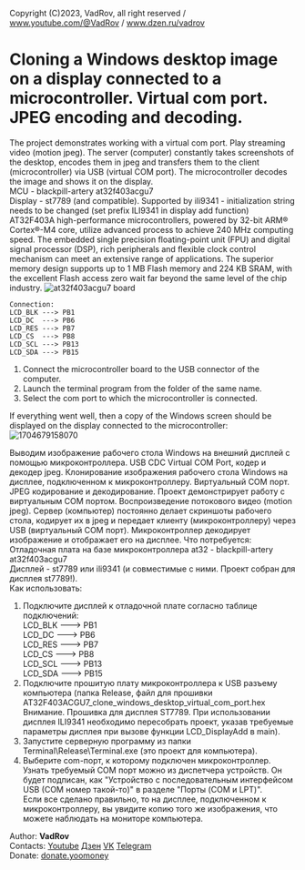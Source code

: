 Copyright (C)2023, VadRov, all right reserved / www.youtube.com/@VadRov / www.dzen.ru/vadrov
# Cloning a Windows desktop image on a display connected to a microcontroller. Virtual com port. JPEG encoding and decoding.
The project demonstrates working with a virtual com port. Play streaming video (motion jpeg). The server (computer) constantly takes screenshots of the desktop, encodes them in jpeg and transfers them to the client (microcontroller) via USB (virtual COM port). The microcontroller decodes the image and shows it on the display.\
MCU - blackpill-artery at32f403acgu7\
Display - st7789 (and compatible). Supported by ili9341 - initialization string needs to be changed (set prefix ILI9341 in display add function)\
AT32F403A high-performance microcontrollers, powered by 32-bit ARM® Cortex®-M4 core, utilize advanced process to achieve 240 MHz computing speed. The embedded single precision floating-point unit (FPU) and digital signal processor (DSP), rich peripherals and flexible clock control mechanism can meet an extensive range of applications. The superior memory design supports up to 1 MB Flash memory and 224 KB SRAM, with the excellent Flash access zero wait far beyond the same level of the chip industry.
![at32f403acgu7 board](https://github.com/vadrov/AT32F403ACGU7_display_spi_dma_st7789_ili9341/assets/111627147/e2e03925-22c7-4f26-88f4-a398f9c42ef4)
```
Connection:
LCD_BLK ---> PB1
LCD_DC  ---> PB6
LCD_RES ---> PB7
LCD_CS  ---> PB8
LCD_SCL ---> PB13
LCD_SDA ---> PB15
```
1. Connect the microcontroller board to the USB connector of the computer.
2. Launch the terminal program from the folder of the same name.
3. Select the com port to which the microcontroller is connected.

If everything went well, then a copy of the Windows screen should be displayed on the display connected to the microcontroller:
![1704679158070](https://github.com/vadrov/stm32f401ccu6-usb-vcp-clone-windows-desktop-to-display/assets/111627147/105a61d5-7477-465b-ad95-42c0ddf2ef16)

Выводим изображение рабочего стола Windows на внешний дисплей с помощью микроконтроллера. USB CDC Virtual COM Port, кодер и декодер jpeg. Клонирование изображения рабочего стола Windows на дисплее, подключенном к микроконтроллеру. Виртуальный COM порт. JPEG кодирование и декодирование. Проект демонстрирует работу с виртуальным COM портом. Воспроизведение потокового видео (motion jpeg). Сервер (компьютер) постоянно делает скриншоты рабочего стола, кодирует их в jpeg и передает клиенту (микроконтроллеру) через USB (виртуальный COM порт). Микроконтроллер декодирует изображение и отображает его на дисплее. Что потребуется:\
Отладочная плата на базе микроконтроллера at32 - blackpill-artery at32f403acgu7\
Дисплей - st7789 или ili9341 (и совместимые с ними. Проект собран для дисплея st7789!).\
Как использовать:
1. Подключите дисплей к отладочной плате согласно таблице подключений:\
LCD_BLK ---> PB1\
LCD_DC  ---> PB6\
LCD_RES ---> PB7\
LCD_CS  ---> PB8\
LCD_SCL ---> PB13\
LCD_SDA ---> PB15
2. Подключите прошитую плату микроконтроллера к USB разъему компьютера (папка Release, файл для прошивки AT32F403ACGU7_clone_windows_desktop_virtual_com_port.hex Внимание. Прошивка для дисплея ST7789. При использовании дисплея ILI9341 необходимо пересобрать проект, указав требуемые параметры дисплея при вызове функции LCD_DisplayAdd в main).
3. Запустите серверную программу из папки Terminal\Release\Terminal.exe (это проект для компьютера).
4. Выберите com-порт, к которому подключен микроконтроллер. Узнать требуемый COM порт можно из диспетчера устройств. Он будет подписан, как "Устройство с последовательным интерфейсом USB (COM номер такой-то)" в разделе  "Порты (COM и LPT)". \
Если все сделано правильно, то на дисплее, подключенном к микроконтроллеру, вы увидите копию того  же изображения, что можете наблюдать на мониторе компьютера.

Author: **VadRov**\
Contacts: [Youtube](https://www.youtube.com/@VadRov) [Дзен](https://dzen.ru/vadrov) [VK](https://vk.com/vadrov) [Telegram](https://t.me/vadrov_channel)\
Donate: [donate.yoomoney](https://yoomoney.ru/to/4100117522443917)
